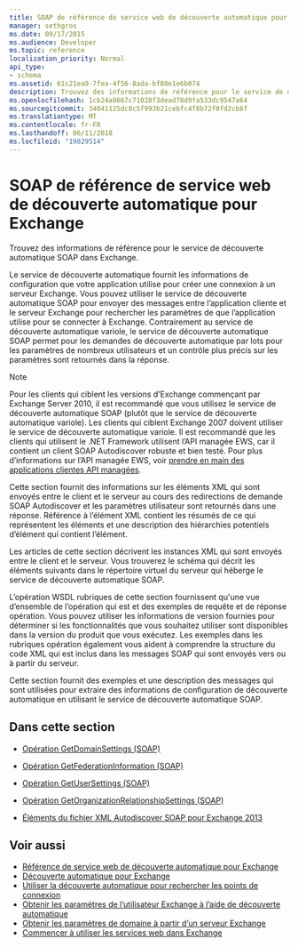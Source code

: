 ```yaml
---
title: SOAP de référence de service web de découverte automatique pour Exchange
manager: sethgros
ms.date: 09/17/2015
ms.audience: Developer
ms.topic: reference
localization_priority: Normal
api_type:
- schema
ms.assetid: 61c21ea9-7fea-4f56-8ada-bf80e1e6b074
description: Trouvez des informations de référence pour le service de découverte automatique SOAP dans Exchange.
ms.openlocfilehash: 1cb24a8667c71028f3dead78d9fa533dc9547a64
ms.sourcegitcommit: 34041125dc8c5f993b21cebfc4f8b72f0fd2cb6f
ms.translationtype: MT
ms.contentlocale: fr-FR
ms.lasthandoff: 06/11/2018
ms.locfileid: "19829514"
---
```

# <a name="soap-autodiscover-web-service-reference-for-exchange"></a>SOAP de référence de service web de découverte automatique pour Exchange

Trouvez des informations de référence pour le service de découverte automatique SOAP dans Exchange.
  
Le service de découverte automatique fournit les informations de configuration que votre application utilise pour créer une connexion à un serveur Exchange. Vous pouvez utiliser le service de découverte automatique SOAP pour envoyer des messages entre l’application cliente et le serveur Exchange pour rechercher les paramètres de que l’application utilise pour se connecter à Exchange. Contrairement au service de découverte automatique variole, le service de découverte automatique SOAP permet pour les demandes de découverte automatique par lots pour les paramètres de nombreux utilisateurs et un contrôle plus précis sur les paramètres sont retournés dans la réponse. 
  
> [!NOTE]
> Pour les clients qui ciblent les versions d’Exchange commençant par Exchange Server 2010, il est recommandé que vous utilisez le service de découverte automatique SOAP (plutôt que le service de découverte automatique variole). Les clients qui ciblent Exchange 2007 doivent utiliser le service de découverte automatique variole. Il est recommandé que les clients qui utilisent le .NET Framework utilisent l’API managée EWS, car il contient un client SOAP Autodiscover robuste et bien testé. Pour plus d’informations sur l’API managée EWS, voir [prendre en main des applications clientes API managées](http://msdn.microsoft.com/library/c2267733-6f4f-49e5-9614-1e4a24c3af1a%28Office.15%29.aspx). 
  
Cette section fournit des informations sur les éléments XML qui sont envoyés entre le client et le serveur au cours des redirections de demande SOAP Autodiscover et les paramètres utilisateur sont retournés dans une réponse. Référence à l’élément XML contient les résumés de ce qui représentent les éléments et une description des hiérarchies potentiels d’élément qui contient l’élément. 
  
Les articles de cette section décrivent les instances XML qui sont envoyés entre le client et le serveur. Vous trouverez le schéma qui décrit les éléments suivants dans le répertoire virtuel du serveur qui héberge le service de découverte automatique SOAP.
  
L’opération WSDL rubriques de cette section fournissent qu'une vue d’ensemble de l’opération qui est et des exemples de requête et de réponse opération. Vous pouvez utiliser les informations de version fournies pour déterminer si les fonctionnalités que vous souhaitez utiliser sont disponibles dans la version du produit que vous exécutez. Les exemples dans les rubriques opération également vous aident à comprendre la structure du code XML qui est inclus dans les messages SOAP qui sont envoyés vers ou à partir du serveur.
  
Cette section fournit des exemples et une description des messages qui sont utilisées pour extraire des informations de configuration de découverte automatique en utilisant le service de découverte automatique SOAP. 
  
## <a name="in-this-section"></a>Dans cette section
<a name="bk_InThisSection"> </a>

- [Opération GetDomainSettings (SOAP)](getdomainsettings-operation-soap.md)
    
- [Opération GetFederationInformation (SOAP)](getfederationinformation-operation-soap.md)
    
- [Opération GetUserSettings (SOAP)](getusersettings-operation-soap.md)
    
- [Opération GetOrganizationRelationshipSettings (SOAP)](getorganizationrelationshipsettings-operation-soap.md)
    
- [Éléments du fichier XML Autodiscover SOAP pour Exchange 2013](soap-autodiscover-xml-elements-for-exchange-2013.md)
    
## <a name="see-also"></a>Voir aussi


- [Référence de service web de découverte automatique pour Exchange](autodiscover-web-service-reference-for-exchange.md)
- [Découverte automatique pour Exchange](../exchange-web-services/autodiscover-for-exchange.md)
- [Utiliser la découverte automatique pour rechercher les points de connexion](http://msdn.microsoft.com/library/03896542-549b-4c45-973c-98f9025ea26c%28Office.15%29.aspx)
- [Obtenir les paramètres de l’utilisateur Exchange à l’aide de découverte automatique](http://msdn.microsoft.com/library/6d90c305-4802-4e18-8d52-f60349feaa8d%28Office.15%29.aspx)
- [Obtenir les paramètres de domaine à partir d’un serveur Exchange](http://msdn.microsoft.com/library/2f9acb81-5135-4f72-94e8-65c235d725e6%28Office.15%29.aspx)
- [Commencer à utiliser les services web dans Exchange](../exchange-web-services/start-using-web-services-in-exchange.md)
    

